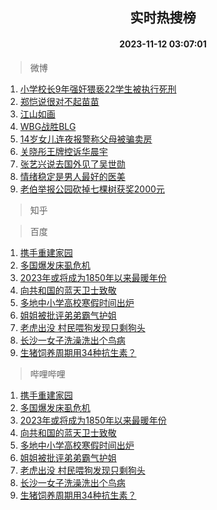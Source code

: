 <div align="center"><h2>实时热搜榜</h2><h4>2023-11-12 03:07:01</h4></div>

> 微博  

1. [小学校长9年强奸猥亵22学生被执行死刑](https://s.weibo.com/weibo?q=%23%E5%B0%8F%E5%AD%A6%E6%A0%A1%E9%95%BF9%E5%B9%B4%E5%BC%BA%E5%A5%B8%E7%8C%A5%E4%BA%B522%E5%AD%A6%E7%94%9F%E8%A2%AB%E6%89%A7%E8%A1%8C%E6%AD%BB%E5%88%91%23&t=31&band_rank=1&Refer=top)<br />
2. [郑恺说很对不起苗苗](https://s.weibo.com/weibo?q=%23%E9%83%91%E6%81%BA%E8%AF%B4%E5%BE%88%E5%AF%B9%E4%B8%8D%E8%B5%B7%E8%8B%97%E8%8B%97%23&t=31&band_rank=2&Refer=top)<br />
3. [江山如画](https://s.weibo.com/weibo?q=%23%E6%B1%9F%E5%B1%B1%E5%A6%82%E7%94%BB%23&t=31&band_rank=3&Refer=top)<br />
4. [WBG战胜BLG](https://s.weibo.com/weibo?q=%23WBG%E6%88%98%E8%83%9CBLG%23&t=31&band_rank=4&Refer=top)<br />
5. [14岁女儿连夜报警称父母被骗卖房](https://s.weibo.com/weibo?q=%2314%E5%B2%81%E5%A5%B3%E5%84%BF%E8%BF%9E%E5%A4%9C%E6%8A%A5%E8%AD%A6%E7%A7%B0%E7%88%B6%E6%AF%8D%E8%A2%AB%E9%AA%97%E5%8D%96%E6%88%BF%23&t=31&band_rank=5&Refer=top)<br />
6. [关晓彤王牌控诉华晨宇](https://s.weibo.com/weibo?q=%E5%85%B3%E6%99%93%E5%BD%A4%E7%8E%8B%E7%89%8C%E6%8E%A7%E8%AF%89%E5%8D%8E%E6%99%A8%E5%AE%87&t=31&band_rank=6&Refer=top)<br />
7. [张艺兴说去国外见了吴世勋](https://s.weibo.com/weibo?q=%23%E5%BC%A0%E8%89%BA%E5%85%B4%E8%AF%B4%E5%8E%BB%E5%9B%BD%E5%A4%96%E8%A7%81%E4%BA%86%E5%90%B4%E4%B8%96%E5%8B%8B%23&t=31&band_rank=7&Refer=top)<br />
8. [情绪稳定是男人最好的医美](https://s.weibo.com/weibo?q=%E6%83%85%E7%BB%AA%E7%A8%B3%E5%AE%9A%E6%98%AF%E7%94%B7%E4%BA%BA%E6%9C%80%E5%A5%BD%E7%9A%84%E5%8C%BB%E7%BE%8E&t=31&band_rank=8&Refer=top)<br />
9. [老伯举报公园砍掉七棵树获奖2000元](https://s.weibo.com/weibo?q=%23%E8%80%81%E4%BC%AF%E4%B8%BE%E6%8A%A5%E5%85%AC%E5%9B%AD%E7%A0%8D%E6%8E%89%E4%B8%83%E6%A3%B5%E6%A0%91%E8%8E%B7%E5%A5%962000%E5%85%83%23&t=31&band_rank=9&Refer=top)<br />

> 知乎  


> 百度  

1. [携手重建家园](https://www.baidu.com/s?wd=%E6%90%BA%E6%89%8B%E9%87%8D%E5%BB%BA%E5%AE%B6%E5%9B%AD&sa=fyb_news&rsv_dl=fyb_news)<br />
2. [多国爆发床虱危机](https://www.baidu.com/s?wd=%E5%A4%9A%E5%9B%BD%E7%88%86%E5%8F%91%E5%BA%8A%E8%99%B1%E5%8D%B1%E6%9C%BA&sa=fyb_news&rsv_dl=fyb_news)<br />
3. [2023年或将成为1850年以来最暖年份](https://www.baidu.com/s?wd=2023%E5%B9%B4%E6%88%96%E5%B0%86%E6%88%90%E4%B8%BA1850%E5%B9%B4%E4%BB%A5%E6%9D%A5%E6%9C%80%E6%9A%96%E5%B9%B4%E4%BB%BD&sa=fyb_news&rsv_dl=fyb_news)<br />
4. [向共和国的蓝天卫士致敬](https://www.baidu.com/s?wd=%E5%90%91%E5%85%B1%E5%92%8C%E5%9B%BD%E7%9A%84%E8%93%9D%E5%A4%A9%E5%8D%AB%E5%A3%AB%E8%87%B4%E6%95%AC&sa=fyb_news&rsv_dl=fyb_news)<br />
5. [多地中小学高校寒假时间出炉](https://www.baidu.com/s?wd=%E5%A4%9A%E5%9C%B0%E4%B8%AD%E5%B0%8F%E5%AD%A6%E9%AB%98%E6%A0%A1%E5%AF%92%E5%81%87%E6%97%B6%E9%97%B4%E5%87%BA%E7%82%89&sa=fyb_news&rsv_dl=fyb_news)<br />
6. [姐姐被批评弟弟霸气护姐](https://www.baidu.com/s?wd=%E5%A7%90%E5%A7%90%E8%A2%AB%E6%89%B9%E8%AF%84%E5%BC%9F%E5%BC%9F%E9%9C%B8%E6%B0%94%E6%8A%A4%E5%A7%90&sa=fyb_news&rsv_dl=fyb_news)<br />
7. [老虎出没 村民喂狗发现只剩狗头](https://www.baidu.com/s?wd=%E8%80%81%E8%99%8E%E5%87%BA%E6%B2%A1+%E6%9D%91%E6%B0%91%E5%96%82%E7%8B%97%E5%8F%91%E7%8E%B0%E5%8F%AA%E5%89%A9%E7%8B%97%E5%A4%B4&sa=fyb_news&rsv_dl=fyb_news)<br />
8. [长沙一女子洗澡洗出个鸟病](https://www.baidu.com/s?wd=%E9%95%BF%E6%B2%99%E4%B8%80%E5%A5%B3%E5%AD%90%E6%B4%97%E6%BE%A1%E6%B4%97%E5%87%BA%E4%B8%AA%E9%B8%9F%E7%97%85&sa=fyb_news&rsv_dl=fyb_news)<br />
9. [生猪饲养周期用34种抗生素？](https://www.baidu.com/s?wd=%E7%94%9F%E7%8C%AA%E9%A5%B2%E5%85%BB%E5%91%A8%E6%9C%9F%E7%94%A834%E7%A7%8D%E6%8A%97%E7%94%9F%E7%B4%A0%EF%BC%9F&sa=fyb_news&rsv_dl=fyb_news)<br />

> 哔哩哔哩  

1. [携手重建家园](https://www.baidu.com/s?wd=%E6%90%BA%E6%89%8B%E9%87%8D%E5%BB%BA%E5%AE%B6%E5%9B%AD&sa=fyb_news&rsv_dl=fyb_news)<br />
2. [多国爆发床虱危机](https://www.baidu.com/s?wd=%E5%A4%9A%E5%9B%BD%E7%88%86%E5%8F%91%E5%BA%8A%E8%99%B1%E5%8D%B1%E6%9C%BA&sa=fyb_news&rsv_dl=fyb_news)<br />
3. [2023年或将成为1850年以来最暖年份](https://www.baidu.com/s?wd=2023%E5%B9%B4%E6%88%96%E5%B0%86%E6%88%90%E4%B8%BA1850%E5%B9%B4%E4%BB%A5%E6%9D%A5%E6%9C%80%E6%9A%96%E5%B9%B4%E4%BB%BD&sa=fyb_news&rsv_dl=fyb_news)<br />
4. [向共和国的蓝天卫士致敬](https://www.baidu.com/s?wd=%E5%90%91%E5%85%B1%E5%92%8C%E5%9B%BD%E7%9A%84%E8%93%9D%E5%A4%A9%E5%8D%AB%E5%A3%AB%E8%87%B4%E6%95%AC&sa=fyb_news&rsv_dl=fyb_news)<br />
5. [多地中小学高校寒假时间出炉](https://www.baidu.com/s?wd=%E5%A4%9A%E5%9C%B0%E4%B8%AD%E5%B0%8F%E5%AD%A6%E9%AB%98%E6%A0%A1%E5%AF%92%E5%81%87%E6%97%B6%E9%97%B4%E5%87%BA%E7%82%89&sa=fyb_news&rsv_dl=fyb_news)<br />
6. [姐姐被批评弟弟霸气护姐](https://www.baidu.com/s?wd=%E5%A7%90%E5%A7%90%E8%A2%AB%E6%89%B9%E8%AF%84%E5%BC%9F%E5%BC%9F%E9%9C%B8%E6%B0%94%E6%8A%A4%E5%A7%90&sa=fyb_news&rsv_dl=fyb_news)<br />
7. [老虎出没 村民喂狗发现只剩狗头](https://www.baidu.com/s?wd=%E8%80%81%E8%99%8E%E5%87%BA%E6%B2%A1+%E6%9D%91%E6%B0%91%E5%96%82%E7%8B%97%E5%8F%91%E7%8E%B0%E5%8F%AA%E5%89%A9%E7%8B%97%E5%A4%B4&sa=fyb_news&rsv_dl=fyb_news)<br />
8. [长沙一女子洗澡洗出个鸟病](https://www.baidu.com/s?wd=%E9%95%BF%E6%B2%99%E4%B8%80%E5%A5%B3%E5%AD%90%E6%B4%97%E6%BE%A1%E6%B4%97%E5%87%BA%E4%B8%AA%E9%B8%9F%E7%97%85&sa=fyb_news&rsv_dl=fyb_news)<br />
9. [生猪饲养周期用34种抗生素？](https://www.baidu.com/s?wd=%E7%94%9F%E7%8C%AA%E9%A5%B2%E5%85%BB%E5%91%A8%E6%9C%9F%E7%94%A834%E7%A7%8D%E6%8A%97%E7%94%9F%E7%B4%A0%EF%BC%9F&sa=fyb_news&rsv_dl=fyb_news)<br />
